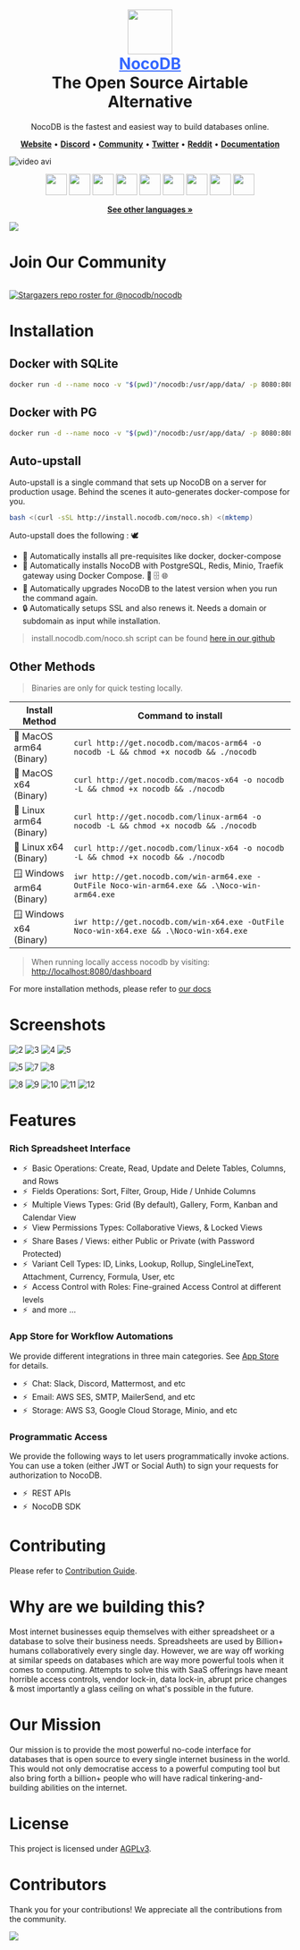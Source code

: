 <h1 align="center" style="border-bottom: none">
    <div>
        <a style="color:#36f" href="https://www.nocodb.com">
            <img src="/packages/nc-gui/assets/img/icons/512x512.png" width="80" />
            <br>
            NocoDB
        </a>
    </div>
    The Open Source Airtable Alternative <br>
</h1>

<p align="center">
NocoDB is the fastest and easiest way to build databases online.
</p>


<p align="center">
    <a href="http://www.nocodb.com"><b>Website</b></a> •
    <a href="https://discord.gg/5RgZmkW"><b>Discord</b></a> •
    <a href="https://community.nocodb.com/"><b>Community</b></a> •
    <a href="https://twitter.com/nocodb"><b>Twitter</b></a> •
    <a href="https://www.reddit.com/r/NocoDB/"><b>Reddit</b></a> •
    <a href="https://docs.nocodb.com/"><b>Documentation</b></a>
</p>

![video avi](https://github.com/nocodb/nocodb/assets/86527202/e2fad786-f211-4dcb-9bd3-aaece83a6783)

<div align="center">

[<img height="38" src="https://user-images.githubusercontent.com/61551451/135263434-75fe793d-42af-49e4-b964-d70920e41655.png">](markdown/readme/languages/chinese.md)
[<img height="38" src="https://user-images.githubusercontent.com/61551451/135263474-787d71e7-3a87-42a8-92a8-be1d1f55413d.png">](markdown/readme/languages/french.md)
[<img height="38" src="https://user-images.githubusercontent.com/61551451/135263531-fae58600-6616-4b43-95a0-5891019dd35d.png">](markdown/readme/languages/german.md)
[<img height="38" src="https://user-images.githubusercontent.com/61551451/135263589-3dbeda9a-0d2e-4bbd-b1fc-691404bb74fb.png">](markdown/readme/languages/spanish.md)
[<img height="38" src="https://user-images.githubusercontent.com/61551451/135263669-f567196a-d4e8-4143-a80a-93d3be32ba90.png">](markdown/readme/languages/portuguese.md)
[<img height="38" src="https://user-images.githubusercontent.com/61551451/135263707-ba4e04a4-268a-4626-91b8-048e572fd9f6.png">](markdown/readme/languages/italian.md)
[<img height="38" src="https://user-images.githubusercontent.com/61551451/135263770-38e3e79d-11d4-472e-ac27-ae0f17cf65c4.png">](markdown/readme/languages/japanese.md)
[<img height="38" src="https://user-images.githubusercontent.com/61551451/135263822-28fce9de-915a-44dc-962d-7a61d340e91d.png">](markdown/readme/languages/korean.md)
[<img height="38" src="https://user-images.githubusercontent.com/61551451/135263888-151d4ad1-7084-4943-97c9-56f28cd40b80.png">](markdown/readme/languages/russian.md)

</div>

<p align="center"><a href="markdown/readme/languages/README.md"><b>See other languages »</b></a></p>

<img src="https://static.scarf.sh/a.png?x-pxid=c12a77cc-855e-4602-8a0f-614b2d0da56a" />

# Join Our Community

<a href="https://discord.gg/5RgZmkW" target="_blank">
<img src="https://discordapp.com/api/guilds/661905455894888490/widget.png?style=banner3" alt="">
</a>

[![Stargazers repo roster for @nocodb/nocodb](http://reporoster.com/stars/nocodb/nocodb)](https://github.com/nocodb/nocodb/stargazers)

# Installation

## Docker with SQLite

```bash 
docker run -d --name noco -v "$(pwd)"/nocodb:/usr/app/data/ -p 8080:8080 nocodb/nocodb:latest
```

## Docker with PG
```bash
docker run -d --name noco -v "$(pwd)"/nocodb:/usr/app/data/ -p 8080:8080 -e NC_DB="pg://host.docker.internal:5432?u=root&p=password&d=d1" -e NC_AUTH_JWT_SECRET="569a1821-0a93-45e8-87ab-eb857f20a010" nocodb/nocodb:latest
```

## Auto-upstall
Auto-upstall is a single command that sets up NocoDB on a server for production usage.
Behind the scenes it auto-generates docker-compose for you.

```bash
bash <(curl -sSL http://install.nocodb.com/noco.sh) <(mktemp)
```

Auto-upstall does the following : 🕊
- 🐳 Automatically installs all pre-requisites like docker, docker-compose
- 🚀 Automatically installs NocoDB with PostgreSQL, Redis, Minio, Traefik gateway using Docker Compose. 🐘 🗄️ 🌐
- 🔄 Automatically upgrades NocoDB to the latest version when you run the command again.
- 🔒 Automatically setups SSL and also renews it. Needs a domain or subdomain as input while installation.
> install.nocodb.com/noco.sh script can be found [here in our github](https://raw.githubusercontent.com/nocodb/nocodb/develop/docker-compose/1_Auto_Upstall/noco.sh)


## Other Methods

> Binaries are only for quick testing locally.

| Install Method                | Command to install                                                                                                                                                                                                                                                                                                                                                         |
|-------------------------------|----------------------------------------------------------------------------------------------------------------------------------------------------------------------------------------------------------------------------------------------------------------------------------------------------------------------------------------------------------------------------|
| 🍏 MacOS arm64 <br>(Binary)   | `curl http://get.nocodb.com/macos-arm64 -o nocodb -L && chmod +x nocodb && ./nocodb`                                                                                                                                                                                                                                                                                       |
| 🍏 MacOS x64 <br>(Binary)     | `curl http://get.nocodb.com/macos-x64 -o nocodb -L && chmod +x nocodb && ./nocodb`                                                                                                                                                                                                                                                                                         |
| 🐧 Linux arm64 <br>(Binary)   | `curl http://get.nocodb.com/linux-arm64 -o nocodb -L && chmod +x nocodb && ./nocodb`                                                                                                                                                                                                                                                                                       |
| 🐧 Linux x64 <br>(Binary)     | `curl http://get.nocodb.com/linux-x64 -o nocodb -L && chmod +x nocodb && ./nocodb`                                                                                                                                                                                                                                                                                         |
| 🪟 Windows arm64 <br>(Binary) | `iwr http://get.nocodb.com/win-arm64.exe -OutFile Noco-win-arm64.exe && .\Noco-win-arm64.exe`                                                                                                                                                                                                                                                                                    |
| 🪟 Windows x64 <br>(Binary)   | `iwr http://get.nocodb.com/win-x64.exe -OutFile Noco-win-x64.exe && .\Noco-win-x64.exe`                                                                                                                                                                                                                                                                                          |


> When running locally access nocodb by visiting: [http://localhost:8080/dashboard](http://localhost:8080/dashboard)

For more installation methods, please refer to [our docs](https://docs.nocodb.com/category/installation)

# Screenshots
![2](https://github.com/nocodb/nocodb/assets/86527202/a127c05e-2121-4af2-a342-128e0e2d0291)
![3](https://github.com/nocodb/nocodb/assets/86527202/674da952-8a06-4848-a0e8-a7b02d5f5c88)
![4](https://github.com/nocodb/nocodb/assets/86527202/cbc5152a-9caf-4f77-a8f7-92a9d06d025b)
![5](https://github.com/nocodb/nocodb/assets/86527202/dc75dfdc-c486-4f5a-a853-2a8f9e6b569a)

![5](https://user-images.githubusercontent.com/35857179/194844886-a17006e0-979d-493f-83c4-0e72f5a9b716.png)
![7](https://github.com/nocodb/nocodb/assets/86527202/be64e619-7295-43e2-aa95-cace4462b17f)
![8](https://github.com/nocodb/nocodb/assets/86527202/4538bf5a-371f-4ec1-a867-8197e5824286)

![8](https://user-images.githubusercontent.com/35857179/194844893-82d5e21b-ae61-41bd-9990-31ad659bf490.png)
![9](https://user-images.githubusercontent.com/35857179/194844897-cfd79946-e413-4c97-b16d-eb4d7678bb79.png)
![10](https://user-images.githubusercontent.com/35857179/194844902-c0122570-0dd5-41cf-a26f-6f8d71fefc99.png)
![11](https://user-images.githubusercontent.com/35857179/194844903-c1e47f40-e782-4f5d-8dce-6449cc70b181.png)
![12](https://user-images.githubusercontent.com/35857179/194844907-09277d3e-cbbf-465c-9165-6afc4161e279.png)

# Features

### Rich Spreadsheet Interface

- ⚡ &nbsp;Basic Operations: Create, Read, Update and Delete Tables, Columns, and Rows
- ⚡ &nbsp;Fields Operations: Sort, Filter, Group, Hide / Unhide Columns
- ⚡ &nbsp;Multiple Views Types: Grid (By default), Gallery, Form, Kanban and Calendar View
- ⚡ &nbsp;View Permissions Types: Collaborative Views, & Locked Views
- ⚡ &nbsp;Share Bases / Views: either Public or Private (with Password Protected)
- ⚡ &nbsp;Variant Cell Types: ID, Links, Lookup, Rollup, SingleLineText, Attachment, Currency, Formula, User, etc
- ⚡ &nbsp;Access Control with Roles: Fine-grained Access Control at different levels
- ⚡ &nbsp;and more ...

### App Store for Workflow Automations

We provide different integrations in three main categories. See <a href="https://docs.nocodb.com/account-settings/oss-specific-details/#app-store" target="_blank">App Store</a> for details.

- ⚡ &nbsp;Chat: Slack, Discord, Mattermost, and etc
- ⚡ &nbsp;Email: AWS SES, SMTP, MailerSend, and etc
- ⚡ &nbsp;Storage: AWS S3, Google Cloud Storage, Minio, and etc

### Programmatic Access

We provide the following ways to let users programmatically invoke actions. You can use a token (either JWT or Social Auth) to sign your requests for authorization to NocoDB.

- ⚡ &nbsp;REST APIs
- ⚡ &nbsp;NocoDB SDK

# Contributing

Please refer to [Contribution Guide](https://github.com/nocodb/nocodb/blob/master/.github/CONTRIBUTING.md).

# Why are we building this?

Most internet businesses equip themselves with either spreadsheet or a database to solve their business needs. Spreadsheets are used by Billion+ humans collaboratively every single day. However, we are way off working at similar speeds on databases which are way more powerful tools when it comes to computing. Attempts to solve this with SaaS offerings have meant horrible access controls, vendor lock-in, data lock-in, abrupt price changes & most importantly a glass ceiling on what's possible in the future.

# Our Mission

Our mission is to provide the most powerful no-code interface for databases that is open source to every single internet business in the world. This would not only democratise access to a powerful computing tool but also bring forth a billion+ people who will have radical tinkering-and-building abilities on the internet.

# License

<p>
This project is licensed under <a href="./LICENSE">AGPLv3</a>.
</p>

# Contributors

Thank you for your contributions! We appreciate all the contributions from the community.

<a href="https://github.com/nocodb/nocodb/graphs/contributors">
  <img src="https://contrib.rocks/image?repo=nocodb/nocodb" />
</a>
